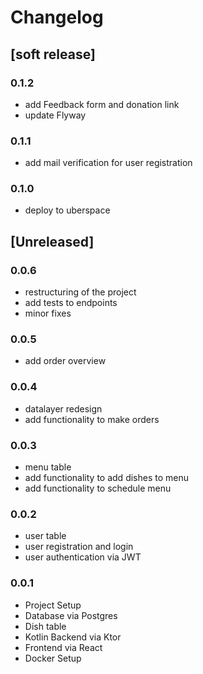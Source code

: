 # Changelog

## [soft release]

### 0.1.2

- add Feedback form and donation link
- update Flyway

### 0.1.1

- add mail verification for user registration

### 0.1.0

- deploy to uberspace

## [Unreleased]

### 0.0.6

- restructuring of the project
- add tests to endpoints
- minor fixes

### 0.0.5

- add order overview

### 0.0.4

- datalayer redesign
- add functionality to make orders

### 0.0.3

- menu table
- add functionality to add dishes to menu
- add functionality to schedule menu

### 0.0.2

- user table
- user registration and login
- user authentication via JWT

### 0.0.1

- Project Setup
- Database via Postgres
- Dish table
- Kotlin Backend via Ktor
- Frontend via React
- Docker Setup
